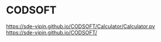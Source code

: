 # CODSOFT
https://sde-vipin.github.io/CODSOFT/Calculator/Calculator.py<br>
https://sde-vipin.github.io/CODSOFT/
